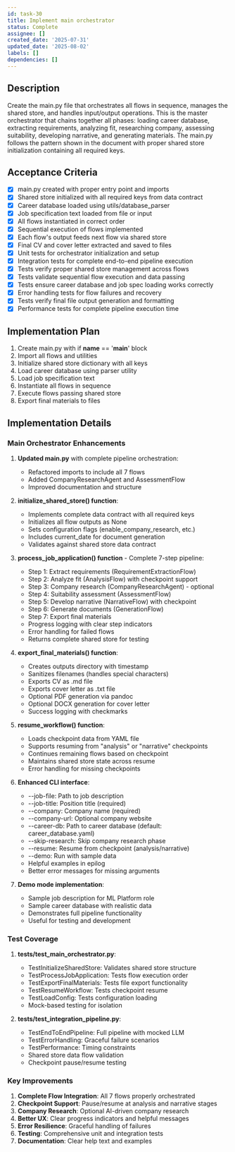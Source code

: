 ```yaml
---
id: task-30
title: Implement main orchestrator
status: Complete
assignee: []
created_date: '2025-07-31'
updated_date: '2025-08-02'
labels: []
dependencies: []
---
```


## Description

Create the main.py file that orchestrates all flows in sequence, manages the shared store, and handles input/output operations. This is the master orchestrator that chains together all phases: loading career database, extracting requirements, analyzing fit, researching company, assessing suitability, developing narrative, and generating materials. The main.py follows the pattern shown in the document with proper shared store initialization containing all required keys.

## Acceptance Criteria

- [x] main.py created with proper entry point and imports
- [x] Shared store initialized with all required keys from data contract
- [x] Career database loaded using utils/database_parser
- [x] Job specification text loaded from file or input
- [x] All flows instantiated in correct order
- [x] Sequential execution of flows implemented
- [x] Each flow's output feeds next flow via shared store
- [x] Final CV and cover letter extracted and saved to files
- [x] Unit tests for orchestrator initialization and setup
- [x] Integration tests for complete end-to-end pipeline execution
- [x] Tests verify proper shared store management across flows
- [x] Tests validate sequential flow execution and data passing
- [x] Tests ensure career database and job spec loading works correctly
- [x] Error handling tests for flow failures and recovery
- [x] Tests verify final file output generation and formatting
- [x] Performance tests for complete pipeline execution time

## Implementation Plan

1. Create main.py with if __name__ == '__main__' block
2. Import all flows and utilities
3. Initialize shared store dictionary with all keys
4. Load career database using parser utility
5. Load job specification text
6. Instantiate all flows in sequence
7. Execute flows passing shared store
8. Export final materials to files

## Implementation Details

### Main Orchestrator Enhancements

1. __Updated main.py__ with complete pipeline orchestration:
   - Refactored imports to include all 7 flows
   - Added CompanyResearchAgent and AssessmentFlow
   - Improved documentation and structure

2. __initialize_shared_store() function__:
   - Implements complete data contract with all required keys
   - Initializes all flow outputs as None
   - Sets configuration flags (enable_company_research, etc.)
   - Includes current_date for document generation
   - Validates against shared store data contract

3. __process_job_application() function__ - Complete 7-step pipeline:
   - Step 1: Extract requirements (RequirementExtractionFlow)
   - Step 2: Analyze fit (AnalysisFlow) with checkpoint support
   - Step 3: Company research (CompanyResearchAgent) - optional
   - Step 4: Suitability assessment (AssessmentFlow)
   - Step 5: Develop narrative (NarrativeFlow) with checkpoint
   - Step 6: Generate documents (GenerationFlow)
   - Step 7: Export final materials
   - Progress logging with clear step indicators
   - Error handling for failed flows
   - Returns complete shared store for testing

4. __export_final_materials() function__:
   - Creates outputs directory with timestamp
   - Sanitizes filenames (handles special characters)
   - Exports CV as .md file
   - Exports cover letter as .txt file
   - Optional PDF generation via pandoc
   - Optional DOCX generation for cover letter
   - Success logging with checkmarks

5. __resume_workflow() function__:
   - Loads checkpoint data from YAML file
   - Supports resuming from "analysis" or "narrative" checkpoints
   - Continues remaining flows based on checkpoint
   - Maintains shared store state across resume
   - Error handling for missing checkpoints

6. __Enhanced CLI interface__:
   - --job-file: Path to job description
   - --job-title: Position title (required)
   - --company: Company name (required)
   - --company-url: Optional company website
   - --career-db: Path to career database (default: career_database.yaml)
   - --skip-research: Skip company research phase
   - --resume: Resume from checkpoint (analysis/narrative)
   - --demo: Run with sample data
   - Helpful examples in epilog
   - Better error messages for missing arguments

7. __Demo mode implementation__:
   - Sample job description for ML Platform role
   - Sample career database with realistic data
   - Demonstrates full pipeline functionality
   - Useful for testing and development

### Test Coverage

1. __tests/test_main_orchestrator.py__:
   - TestInitializeSharedStore: Validates shared store structure
   - TestProcessJobApplication: Tests flow execution order
   - TestExportFinalMaterials: Tests file export functionality
   - TestResumeWorkflow: Tests checkpoint resume
   - TestLoadConfig: Tests configuration loading
   - Mock-based testing for isolation

2. __tests/test_integration_pipeline.py__:
   - TestEndToEndPipeline: Full pipeline with mocked LLM
   - TestErrorHandling: Graceful failure scenarios
   - TestPerformance: Timing constraints
   - Shared store data flow validation
   - Checkpoint pause/resume testing

### Key Improvements

1. __Complete Flow Integration__: All 7 flows properly orchestrated
2. __Checkpoint Support__: Pause/resume at analysis and narrative stages
3. __Company Research__: Optional AI-driven company research
4. __Better UX__: Clear progress indicators and helpful messages
5. __Error Resilience__: Graceful handling of failures
6. __Testing__: Comprehensive unit and integration tests
7. __Documentation__: Clear help text and examples
